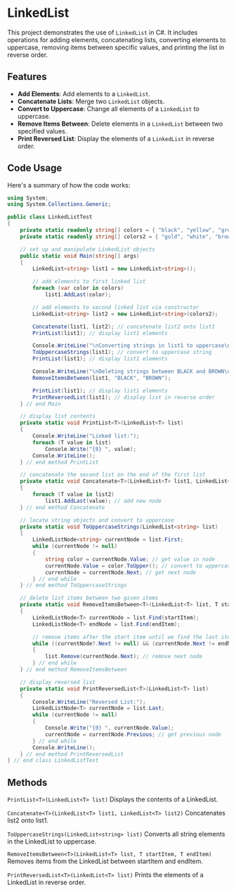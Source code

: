 # LinkedList

This project demonstrates the use of `LinkedList` in C#. It includes operations for adding elements, concatenating lists, converting elements to uppercase, removing items between specific values, and printing the list in reverse order.

## Features

- **Add Elements**: Add elements to a `LinkedList`.
- **Concatenate Lists**: Merge two `LinkedList` objects.
- **Convert to Uppercase**: Change all elements of a `LinkedList` to uppercase.
- **Remove Items Between**: Delete elements in a `LinkedList` between two specified values.
- **Print Reversed List**: Display the elements of a `LinkedList` in reverse order.

## Code Usage

Here's a summary of how the code works:

```csharp
using System;
using System.Collections.Generic;

public class LinkedListTest
{
    private static readonly string[] colors = { "black", "yellow", "green", "blue", "violet", "silver" };
    private static readonly string[] colors2 = { "gold", "white", "brown", "blue", "gray" };

    // set up and manipulate LinkedList objects
    public static void Main(string[] args)
    {
        LinkedList<string> list1 = new LinkedList<string>();

        // add elements to first linked list
        foreach (var color in colors)
            list1.AddLast(color);

        // add elements to second linked list via constructor
        LinkedList<string> list2 = new LinkedList<string>(colors2);

        Concatenate(list1, list2); // concatenate list2 onto list1
        PrintList(list1); // display list1 elements

        Console.WriteLine("\nConverting strings in list1 to uppercase\n");
        ToUppercaseStrings(list1); // convert to uppercase string
        PrintList(list1); // display list1 elements

        Console.WriteLine("\nDeleting strings between BLACK and BROWN\n");
        RemoveItemsBetween(list1, "BLACK", "BROWN");

        PrintList(list1); // display list1 elements
        PrintReversedList(list1); // display list in reverse order
    } // end Main

    // display list contents
    private static void PrintList<T>(LinkedList<T> list)
    {
        Console.WriteLine("Linked list:");
        foreach (T value in list)
            Console.Write("{0} ", value);
        Console.WriteLine();
    } // end method PrintList

    // concatenate the second list on the end of the first list
    private static void Concatenate<T>(LinkedList<T> list1, LinkedList<T> list2)
    {
        foreach (T value in list2)
            list1.AddLast(value); // add new node
    } // end method Concatenate

    // locate string objects and convert to uppercase
    private static void ToUppercaseStrings(LinkedList<string> list)
    {
        LinkedListNode<string> currentNode = list.First;
        while (currentNode != null)
        {
            string color = currentNode.Value; // get value in node
            currentNode.Value = color.ToUpper(); // convert to uppercase
            currentNode = currentNode.Next; // get next node
        } // end while
    } // end method ToUppercaseStrings

    // delete list items between two given items
    private static void RemoveItemsBetween<T>(LinkedList<T> list, T startItem, T endItem)
    {
        LinkedListNode<T> currentNode = list.Find(startItem);
        LinkedListNode<T> endNode = list.Find(endItem);

        // remove items after the start item until we find the last item or the end of the linked list
        while ((currentNode?.Next != null) && (currentNode.Next != endNode))
        {
            list.Remove(currentNode.Next); // remove next node
        } // end while
    } // end method RemoveItemsBetween

    // display reversed list
    private static void PrintReversedList<T>(LinkedList<T> list)
    {
        Console.WriteLine("Reversed List:");
        LinkedListNode<T> currentNode = list.Last;
        while (currentNode != null)
        {
            Console.Write("{0} ", currentNode.Value);
            currentNode = currentNode.Previous; // get previous node
        } // end while
        Console.WriteLine();
    } // end method PrintReversedList
} // end class LinkedListTest
```
## Methods
`PrintList<T>(LinkedList<T> list)`
Displays the contents of a LinkedList.

`Concatenate<T>(LinkedList<T> list1, LinkedList<T> list2)`
Concatenates list2 onto list1.

`ToUppercaseStrings(LinkedList<string> list)`
Converts all string elements in the LinkedList to uppercase.

`RemoveItemsBetween<T>(LinkedList<T> list, T startItem, T endItem)`
Removes items from the LinkedList between startItem and endItem.

`PrintReversedList<T>(LinkedList<T> list)`
Prints the elements of a LinkedList in reverse order.
